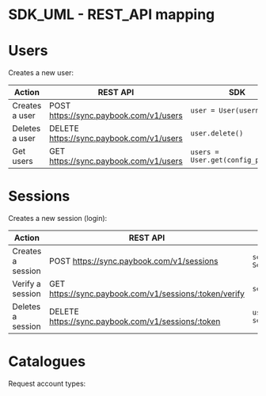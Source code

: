 # SDK_UML - REST_API mapping

# Users

Creates a new user:

| Action | REST API | SDK |
| -- | -- | -- |
| Creates a user | POST https://sync.paybook.com/v1/users | ```user = User(username)``` |
| Deletes a user | DELETE https://sync.paybook.com/v1/users | ```user.delete()```|
| Get users | GET https://sync.paybook.com/v1/users | ```users = User.get(config_params)```|


# Sessions

Creates a new session (login):

| Action | REST API | SDK |
| -- | -- | -- |
| Creates a session | POST https://sync.paybook.com/v1/sessions | ```session = Session(user)``` |
| Verify a session | GET https://sync.paybook.com/v1/sessions/:token/verify | ```session.verify()```|
| Deletes a session | DELETE https://sync.paybook.com/v1/sessions/:token | ```users = session.delete()```|


# Catalogues

Request account types:










